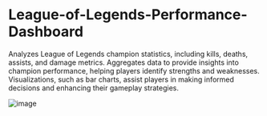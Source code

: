 # League-of-Legends-Performance-Dashboard
Analyzes League of Legends champion statistics, including kills, deaths, assists, and damage metrics. Aggregates data to provide insights into champion performance, helping players identify strengths and weaknesses. Visualizations, such as bar charts, assist players in making informed decisions and enhancing their gameplay strategies.


![image](https://github.com/user-attachments/assets/b7862991-f6e0-43e9-b7d8-82572761142d)
